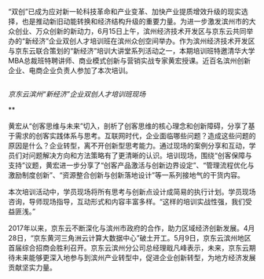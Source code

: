 “双创”已成为应对新一轮科技革命和产业变革、加快产业提质增效升级的现实选择，也是推动新旧动能转换和经济结构升级的重要力量。为进一步激发滨州市的大众创业、万众创新的新动力，6月15日上午，滨州经济技术开发区与京东云共同举办的“新经济”企业双创人才培训班在滨州众创空间举办。作为滨州经济技术开发区与京东云联合策划的“新经济”培训大讲堂系列活动之一，本期培训班特邀清华大学MBA总裁班特聘讲师、商业模式创新与营销实战专家黄宏授课。近百名滨州创新企业、电商企业负责人参加了本次培训。 ![]()

![]()

*京东云滨州“新经济”企业双创人才培训班现场*

**

黄宏从“创客思维与未来”切入，剖析了创客思维的核心理念和创新障碍，分享了基于需求的创客实践体系与思考。互联网时代，企业面临哪些问题？造成这些问题的原因是什么？企业转型，离不开创新型思考能力。通过现场的案例分享和互动，学员们对问题解决方向和方法策略有了更清晰的认识。培训现场，围绕“创客保障与支持”议题，黄宏进一步分享了“创客产品激活与创新边界设定”、“管理流程优化与激励制度创新”、“资源整合创新与创新落地设计”等一系列接地气的干货内容。

本次培训活动中，学员现场将所有思考与创新点设计成简易的执行计划。学员现场咨询，导师现场指导，互动形式和内容丰富多样。“这样的培训实战性强，我们受益匪浅。”

2017年以来，京东云不断深化与滨州市政府的合作，助力区域经济创新发展。4月28日，“京东黄河三角洲云计算大数据中心”破土开工。5月9日，京东云滨州地区首届综合招商会胜利召开。京东云滨州分公司总经理戢凡峰表示，未来，京东云期待未来能够更深入地参与到滨州产业转型中，促进企业创新转型，为地方经济发展贡献坚实力量。